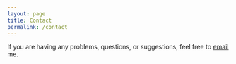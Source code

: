 ```yaml
---
layout: page
title: Contact
permalink: /contact
---
```


If you are having any problems, questions, or suggestions, feel free to [email](liutao.yang@connect.polyu.hk) me.
